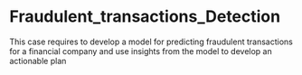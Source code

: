 # Fraudulent_transactions_Detection
This case requires to develop a model for predicting fraudulent transactions for a financial company and use insights from the model to develop an actionable plan
